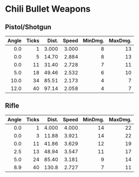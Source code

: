 # Chili Bullet Weapons

## Pistol/Shotgun

| Angle | Ticks | Dist. | Speed | MinDmg. | MaxDmg. |
|------:|------:|------:|------:|--------:|--------:|
|   0.0 |     1 | 3.000 | 3.000 |       8 |      13 |
|   0.0 |     5 | 14.70 | 2.884 |       8 |      13 |
|   0.0 |    11 | 31.40 | 2.728 |       7 |      11 |
|   5.0 |    18 | 49.46 | 2.532 |       6 |      10 |
|  10.0 |    34 | 85.51 | 2.173 |       4 |       7 |
|  12.0 |    40 | 97.14 | 2.058 |       4 |       7 |

## Rifle

| Angle | Ticks | Dist. | Speed | MinDmg. | MaxDmg. |
|------:|------:|------:|------:|--------:|--------:|
|   0.0 |     1 | 4.000 | 4.000 |      14 |      22 |
|   0.0 |     3 | 11.88 | 3.921 |      14 |      22 |
|   0.0 |    11 | 41.86 | 3.629 |      12 |      19 |
|   2.5 |    13 | 48.94 | 3.547 |      11 |      17 |
|   5.0 |    24 | 85.40 | 3.181 |       9 |      14 |
|   8.9 |    40 | 130.8 | 2.727 |       7 |      11 |
